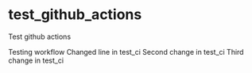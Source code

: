 # test_github_actions
Test github actions

Testing workflow
Changed line in test_ci
Second change in test_ci
Third change in test_ci
